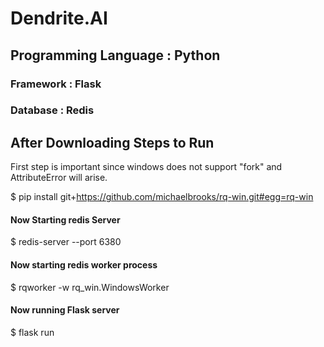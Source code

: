 # Dendrite.AI 


## Programming Language : Python
### Framework : Flask
### Database : Redis

## After Downloading Steps to Run
First step is important since windows does not support "fork" and AttributeError will arise.

$ pip install git+https://github.com/michaelbrooks/rq-win.git#egg=rq-win

#### Now Starting redis Server
$ redis-server --port 6380

#### Now starting redis worker process
$ rqworker -w rq_win.WindowsWorker

#### Now running Flask server 
$ flask run


